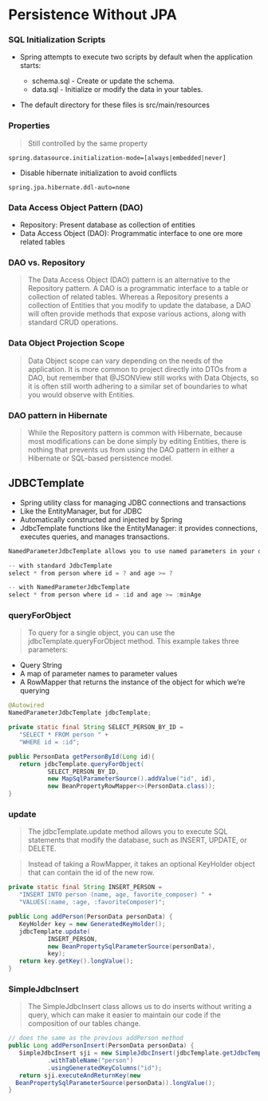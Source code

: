 # Persistence Without JPA

### SQL Initialization Scripts
- Spring attempts to execute two scripts by default when the application starts:

  - schema.sql - Create or update the schema.
  - data.sql - Initialize or modify the data in your tables.
- The default directory for these files is src/main/resources

### Properties
> Still controlled by the same property
```
spring.datasource.initialization-mode=[always|embedded|never]
```
- Disable hibernate initialization to avoid conflicts
```
spring.jpa.hibernate.ddl-auto=none
```

### Data Access Object Pattern (DAO)

- Repository: Present database as collection of entities
- Data Access Object (DAO): Programmatic interface to one ore more related tables



### DAO vs. Repository
> The Data Access Object (DAO) pattern is an alternative to the Repository pattern. A DAO is a programmatic interface to a table or collection of related tables. Whereas a Repository presents a collection of Entities that you modify to update the database, a DAO will often provide methods that expose various actions, along with standard CRUD operations.

### Data Object Projection Scope
> Data Object scope can vary depending on the needs of the application. It is more common to project directly into DTOs from a DAO, but remember that @JSONView still works with Data Objects, so it is often still worth adhering to a similar set of boundaries to what you would observe with Entities.

### DAO pattern in Hibernate
> While the Repository pattern is common with Hibernate, because most modifications can be done simply by editing Entities, there is nothing that prevents us from using the DAO pattern in either a Hibernate or SQL-based persistence model.

## JDBCTemplate
- Spring utility class for managing JDBC connections and transactions
- Like the EntityManager, but for JDBC
- Automatically constructed and injected by Spring
- JdbcTemplate functions like the EntityManager: it provides connections, executes queries, and manages transactions.
```java
NamedParameterJdbcTemplate allows you to use named parameters in your query string.

-- with standard JdbcTemplate
select * from person where id = ? and age >= ?

-- with NamedParameterJdbcTemplate
select * from person where id = :id and age >= :minAge
```

### queryForObject
> To query for a single object, you can use the jdbcTemplate.queryForObject method. This example takes three parameters:

- Query String
- A map of parameter names to parameter values
- A RowMapper that returns the instance of the object for which we’re querying

```java
@Autowired
NamedParameterJdbcTemplate jdbcTemplate;

private static final String SELECT_PERSON_BY_ID = 
   "SELECT * FROM person " + 
   "WHERE id = :id";

public PersonData getPersonById(Long id){
   return jdbcTemplate.queryForObject(
           SELECT_PERSON_BY_ID,
           new MapSqlParameterSource().addValue("id", id),
           new BeanPropertyRowMapper<>(PersonData.class));
}
```

### update
> The jdbcTemplate.update method allows you to execute SQL statements that modify the database, such as INSERT, UPDATE, or DELETE.

> Instead of taking a RowMapper, it takes an optional KeyHolder object that can contain the id of the new row.
```java
private static final String INSERT_PERSON = 
   "INSERT INTO person (name, age, favorite_composer) " + 
   "VALUES(:name, :age, :favoriteComposer)";

public Long addPerson(PersonData personData) {
   KeyHolder key = new GeneratedKeyHolder();
   jdbcTemplate.update(
           INSERT_PERSON,
           new BeanPropertySqlParameterSource(personData),
           key);
   return key.getKey().longValue();
}
```
### SimpleJdbcInsert
> The SimpleJdbcInsert class allows us to do inserts without writing a query, which can make it easier to maintain our code if the composition of our tables change.

```java
// does the same as the previous addPerson method
public Long addPersonInsert(PersonData personData) {
   SimpleJdbcInsert sji = new SimpleJdbcInsert(jdbcTemplate.getJdbcTemplate())
           .withTableName("person")
           .usingGeneratedKeyColumns("id");
   return sji.executeAndReturnKey(new 
  BeanPropertySqlParameterSource(personData)).longValue();
}
```
